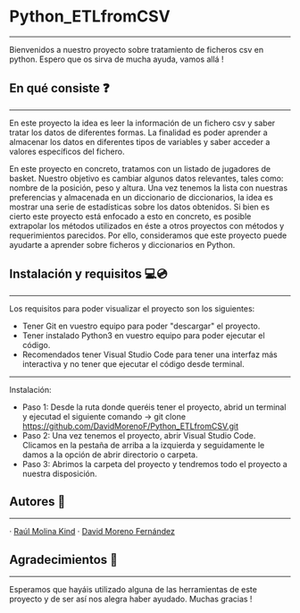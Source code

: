 # Python_ETLfromCSV
***
Bienvenidos a nuestro proyecto sobre tratamiento de ficheros csv en python. Espero que os sirva de mucha ayuda, vamos allá !
## En qué consiste ❓
***
En este proyecto la idea es leer la información de un fichero csv y saber tratar los datos de diferentes formas. La finalidad es poder aprender
a almacenar los datos en diferentes tipos de variables y saber acceder a valores específicos del fichero.

En este proyecto en concreto, tratamos con un listado de jugadores de basket. Nuestro objetivo es cambiar algunos datos relevantes, tales como:
nombre de la posición, peso y altura. Una vez tenemos la lista con nuestras preferencias y almacenada en un diccionario de diccionarios,
la idea es mostrar una serie de estadísticas sobre los datos obtenidos. Si bien es cierto este proyecto está enfocado a esto en concreto, es
posible extrapolar los métodos utilizados en éste a otros proyectos con métodos y requerimientos parecidos. Por ello, consideramos que este
proyecto puede ayudarte a aprender sobre ficheros y diccionarios en Python.
## Instalación y requisitos 💻💿
***
Los requisitos para poder visualizar el proyecto son los siguientes:
- Tener Git en vuestro equipo para poder "descargar" el proyecto.
- Tener instalado Python3 en vuestro equipo para poder ejecutar el código.
- Recomendados tener Visual Studio Code para tener una interfaz más interactiva y no tener que ejecutar el código desde terminal.
***
Instalación:
- Paso 1: Desde la ruta donde queréis tener el proyecto, abrid un terminal y ejecutad el siguiente comando -> git clone https://github.com/DavidMorenoF/Python_ETLfromCSV.git
- Paso 2: Una vez tenemos el proyecto, abrir Visual Studio Code. Clicamos en la pestaña de arriba a la izquierda y seguidamente le damos a la opción de abrir directorio o carpeta.
- Paso 3: Abrimos la carpeta del proyecto y tendremos todo el proyecto a nuestra disposición.
## Autores 👬
***
· [Raúl Molina Kind](https://github.com/raulmk)
· [David Moreno Fernández](https://github.com/DavidMorenoF)
## Agradecimientos 👋
***
Esperamos que hayáis utilizado alguna de las herramientas de este proyecto y de ser así nos alegra haber ayudado. Muchas gracias !
